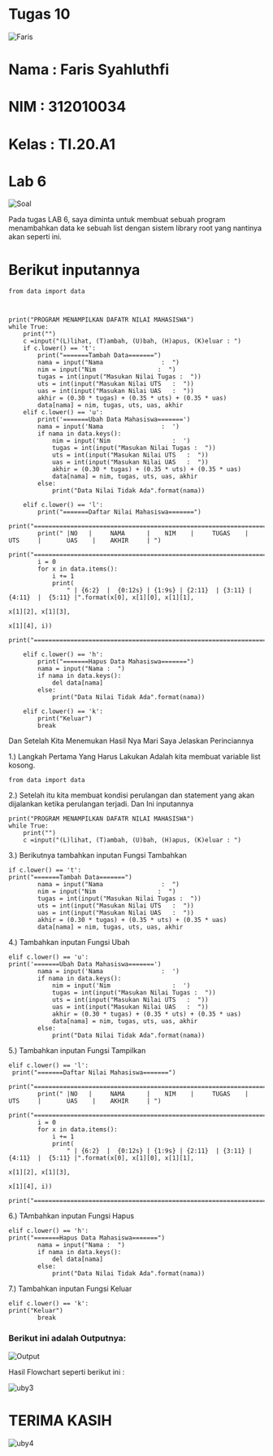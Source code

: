 # Tugas 10

![Faris](foto/Faris.png)
# Nama   : Faris Syahluthfi
# NIM    : 312010034
# Kelas  : TI.20.A1

# Lab 6 

![Soal](foto/Soal.png)

Pada tugas LAB 6, saya diminta untuk membuat sebuah program menambahkan data ke sebuah list dengan sistem library root yang nantinya akan seperti ini.

# Berikut inputannya 

````
from data import data



print("PROGRAM MENAMPILKAN DAFATR NILAI MAHASISWA")
while True:
    print("")
    c =input("(L)lihat, (T)ambah, (U)bah, (H)apus, (K)eluar : ")
    if c.lower() == 't':
        print("=======Tambah Data=======")
        nama = input("Nama                :  ")
        nim = input("Nim                 :  ")
        tugas = int(input("Masukan Nilai Tugas :  "))
        uts = int(input("Masukan Nilai UTS   :  "))
        uas = int(input("Masukan Nilai UAS   :  "))
        akhir = (0.30 * tugas) + (0.35 * uts) + (0.35 * uas)
        data[nama] = nim, tugas, uts, uas, akhir
    elif c.lower() == 'u':
        print('=======Ubah Data Mahasiswa=======')
        nama = input('Nama                :  ')
        if nama in data.keys():
            nim = input('Nim                 :  ')
            tugas = int(input("Masukan Nilai Tugas :  "))
            uts = int(input("Masukan Nilai UTS   :  "))
            uas = int(input("Masukan Nilai UAS   :  "))
            akhir = (0.30 * tugas) + (0.35 * uts) + (0.35 * uas)
            data[nama] = nim, tugas, uts, uas, akhir
        else:
            print("Data Nilai Tidak Ada".format(nama))

    elif c.lower() == 'l':
        print("=======Daftar Nilai Mahasiswa=======")
        print("================================================================================================")
        print(" |NO   |     NAMA      |    NIM    |     TUGAS    |     UTS     |       UAS    |    AKHIR     | ")
        print("================================================================================================")
        i = 0
        for x in data.items():
            i += 1
            print(
                " | {6:2}  |  {0:12s} | {1:9s} | {2:11}  | {3:11} | {4:11}  |  {5:11} |".format(x[0], x[1][0], x[1][1],
                                                                                                x[1][2], x[1][3],
                                                                                                x[1][4], i))
            print("============================================================================================")

    elif c.lower() == 'h':
        print("=======Hapus Data Mahasiswa=======")
        nama = input("Nama :  ")
        if nama in data.keys():
            del data[nama]
        else:
            print("Data Nilai Tidak Ada".format(nama))

    elif c.lower() == 'k':
        print("Keluar")
        break
````

Dan Setelah Kita Menemukan Hasil Nya Mari Saya Jelaskan Perinciannya

1.) Langkah Pertama Yang Harus Lakukan Adalah kita membuat variable list kosong.

````
from data import data
````

2.) Setelah itu kita membuat kondisi perulangan dan statement yang akan dijalankan ketika perulangan terjadi. Dan Ini inputannya
 
````
print("PROGRAM MENAMPILKAN DAFATR NILAI MAHASISWA")
while True:
    print("")
    c =input("(L)lihat, (T)ambah, (U)bah, (H)apus, (K)eluar : ")
````

3.) Berikutnya tambahkan inputan  Fungsi Tambahkan

````
if c.lower() == 't':
print("=======Tambah Data=======")
        nama = input("Nama                :  ")
        nim = input("Nim                 :  ")
        tugas = int(input("Masukan Nilai Tugas :  "))
        uts = int(input("Masukan Nilai UTS   :  "))
        uas = int(input("Masukan Nilai UAS   :  "))
        akhir = (0.30 * tugas) + (0.35 * uts) + (0.35 * uas)
        data[nama] = nim, tugas, uts, uas, akhir
````

4.) Tambahkan inputan Fungsi  Ubah 

````
elif c.lower() == 'u':
print('=======Ubah Data Mahasiswa=======')
        nama = input('Nama                :  ')
        if nama in data.keys():
            nim = input('Nim                 :  ')
            tugas = int(input("Masukan Nilai Tugas :  "))
            uts = int(input("Masukan Nilai UTS   :  "))
            uas = int(input("Masukan Nilai UAS   :  "))
            akhir = (0.30 * tugas) + (0.35 * uts) + (0.35 * uas)
            data[nama] = nim, tugas, uts, uas, akhir
        else:
            print("Data Nilai Tidak Ada".format(nama))
````

5.) Tambahkan inputan Fungsi Tampilkan 

````
elif c.lower() == 'l':
 print("=======Daftar Nilai Mahasiswa=======")
        print("================================================================================================")
        print(" |NO   |     NAMA      |    NIM    |     TUGAS    |     UTS     |       UAS    |    AKHIR     | ")
        print("================================================================================================")
        i = 0
        for x in data.items():
            i += 1
            print(
                " | {6:2}  |  {0:12s} | {1:9s} | {2:11}  | {3:11} | {4:11}  |  {5:11} |".format(x[0], x[1][0], x[1][1],
                                                                                                x[1][2], x[1][3],
                                                                                                x[1][4], i))
            print("============================================================================================")
````

6.) TAmbahkan inputan Fungsi Hapus 

````
elif c.lower() == 'h':
print("=======Hapus Data Mahasiswa=======")
        nama = input("Nama :  ")
        if nama in data.keys():
            del data[nama]
        else:
            print("Data Nilai Tidak Ada".format(nama))
````

7.) Tambahkan inputan Fungsi Keluar

````
elif c.lower() == 'k':
print("Keluar")
        break
````

### Berikut ini adalah Outputnya:

![Output](foto/Output.png)

Hasil Flowchart seperti berikut ini :

![uby3](foto/uby3.png)

# TERIMA KASIH 

![uby4](foto/uby4.png)